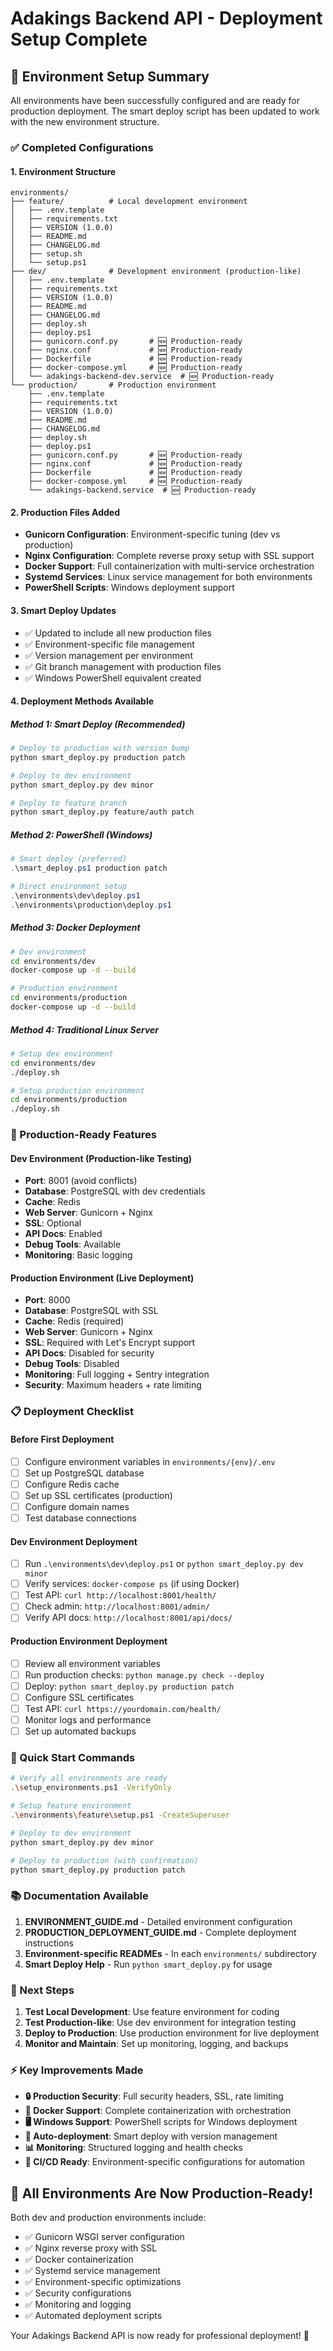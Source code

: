 # Adakings Backend API - Deployment Setup Complete

## 🎉 Environment Setup Summary

All environments have been successfully configured and are ready for production deployment. The smart deploy script has been updated to work with the new environment structure.

### ✅ Completed Configurations

#### **1. Environment Structure**
```
environments/
├── feature/          # Local development environment
│   ├── .env.template
│   ├── requirements.txt
│   ├── VERSION (1.0.0)
│   ├── README.md
│   ├── CHANGELOG.md
│   ├── setup.sh
│   └── setup.ps1
├── dev/              # Development environment (production-like)
│   ├── .env.template
│   ├── requirements.txt
│   ├── VERSION (1.0.0)
│   ├── README.md
│   ├── CHANGELOG.md
│   ├── deploy.sh
│   ├── deploy.ps1
│   ├── gunicorn.conf.py       # 🆕 Production-ready
│   ├── nginx.conf             # 🆕 Production-ready
│   ├── Dockerfile             # 🆕 Production-ready
│   ├── docker-compose.yml     # 🆕 Production-ready
│   └── adakings-backend-dev.service  # 🆕 Production-ready
└── production/       # Production environment
    ├── .env.template
    ├── requirements.txt
    ├── VERSION (1.0.0)
    ├── README.md
    ├── CHANGELOG.md
    ├── deploy.sh
    ├── deploy.ps1
    ├── gunicorn.conf.py       # 🆕 Production-ready
    ├── nginx.conf             # 🆕 Production-ready
    ├── Dockerfile             # 🆕 Production-ready
    ├── docker-compose.yml     # 🆕 Production-ready
    └── adakings-backend.service  # 🆕 Production-ready
```

#### **2. Production Files Added**
- **Gunicorn Configuration**: Environment-specific tuning (dev vs production)
- **Nginx Configuration**: Complete reverse proxy setup with SSL support
- **Docker Support**: Full containerization with multi-service orchestration
- **Systemd Services**: Linux service management for both environments
- **PowerShell Scripts**: Windows deployment support

#### **3. Smart Deploy Updates**
- ✅ Updated to include all new production files
- ✅ Environment-specific file management
- ✅ Version management per environment
- ✅ Git branch management with production files
- ✅ Windows PowerShell equivalent created

#### **4. Deployment Methods Available**

##### **Method 1: Smart Deploy (Recommended)**
```bash
# Deploy to production with version bump
python smart_deploy.py production patch

# Deploy to dev environment
python smart_deploy.py dev minor

# Deploy to feature branch
python smart_deploy.py feature/auth patch
```

##### **Method 2: PowerShell (Windows)**
```powershell
# Smart deploy (preferred)
.\smart_deploy.ps1 production patch

# Direct environment setup
.\environments\dev\deploy.ps1
.\environments\production\deploy.ps1
```

##### **Method 3: Docker Deployment**
```bash
# Dev environment
cd environments/dev
docker-compose up -d --build

# Production environment
cd environments/production
docker-compose up -d --build
```

##### **Method 4: Traditional Linux Server**
```bash
# Setup dev environment
cd environments/dev
./deploy.sh

# Setup production environment
cd environments/production
./deploy.sh
```

### 🚀 Production-Ready Features

#### **Dev Environment (Production-like Testing)**
- **Port**: 8001 (avoid conflicts)
- **Database**: PostgreSQL with dev credentials
- **Cache**: Redis
- **Web Server**: Gunicorn + Nginx
- **SSL**: Optional
- **API Docs**: Enabled
- **Debug Tools**: Available
- **Monitoring**: Basic logging

#### **Production Environment (Live Deployment)**
- **Port**: 8000
- **Database**: PostgreSQL with SSL
- **Cache**: Redis (required)
- **Web Server**: Gunicorn + Nginx
- **SSL**: Required with Let's Encrypt support
- **API Docs**: Disabled for security
- **Debug Tools**: Disabled
- **Monitoring**: Full logging + Sentry integration
- **Security**: Maximum headers + rate limiting

### 📋 Deployment Checklist

#### **Before First Deployment**
- [ ] Configure environment variables in `environments/{env}/.env`
- [ ] Set up PostgreSQL database
- [ ] Configure Redis cache
- [ ] Set up SSL certificates (production)
- [ ] Configure domain names
- [ ] Test database connections

#### **Dev Environment Deployment**
- [ ] Run `.\environments\dev\deploy.ps1` or `python smart_deploy.py dev minor`
- [ ] Verify services: `docker-compose ps` (if using Docker)
- [ ] Test API: `curl http://localhost:8001/health/`
- [ ] Check admin: `http://localhost:8001/admin/`
- [ ] Verify API docs: `http://localhost:8001/api/docs/`

#### **Production Environment Deployment**
- [ ] Review all environment variables
- [ ] Run production checks: `python manage.py check --deploy`
- [ ] Deploy: `python smart_deploy.py production patch`
- [ ] Configure SSL certificates
- [ ] Test API: `curl https://yourdomain.com/health/`
- [ ] Monitor logs and performance
- [ ] Set up automated backups

### 🔧 Quick Start Commands

```bash
# Verify all environments are ready
.\setup_environments.ps1 -VerifyOnly

# Setup feature environment
.\environments\feature\setup.ps1 -CreateSuperuser

# Deploy to dev environment
python smart_deploy.py dev minor

# Deploy to production (with confirmation)
python smart_deploy.py production patch
```

### 📚 Documentation Available

1. **ENVIRONMENT_GUIDE.md** - Detailed environment configuration
2. **PRODUCTION_DEPLOYMENT_GUIDE.md** - Complete deployment instructions
3. **Environment-specific READMEs** - In each `environments/` subdirectory
4. **Smart Deploy Help** - Run `python smart_deploy.py` for usage

### 🎯 Next Steps

1. **Test Local Development**: Use feature environment for coding
2. **Test Production-like**: Use dev environment for integration testing
3. **Deploy to Production**: Use production environment for live deployment
4. **Monitor and Maintain**: Set up monitoring, logging, and backups

### ⚡ Key Improvements Made

- **🔒 Production Security**: Full security headers, SSL, rate limiting
- **🐳 Docker Support**: Complete containerization with orchestration
- **🖥️ Windows Support**: PowerShell scripts for Windows deployment
- **🚀 Auto-deployment**: Smart deploy with version management
- **📊 Monitoring**: Structured logging and health checks
- **🔄 CI/CD Ready**: Environment-specific configurations for automation

## 🎊 All Environments Are Now Production-Ready!

Both dev and production environments include:
- ✅ Gunicorn WSGI server configuration
- ✅ Nginx reverse proxy with SSL
- ✅ Docker containerization
- ✅ Systemd service management
- ✅ Environment-specific optimizations
- ✅ Security configurations
- ✅ Monitoring and logging
- ✅ Automated deployment scripts

Your Adakings Backend API is now ready for professional deployment! 🚀
